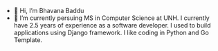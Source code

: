 - 👋 Hi, I’m Bhavana Baddu
- 🌱 I’m currently persuing MS in Computer Science at UNH. I currently have 2.5 years of experience as a software developer. I used to build applications using Django framework. I like coding in Python and Go Template.    

<!---
bbadd1/bbadd1 is a ✨ special ✨ repository because its `README.md` (this file) appears on your GitHub profile.
You can click the Preview link to take a look at your changes.
--->
